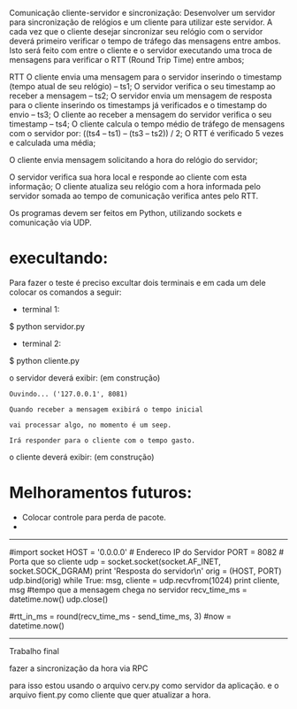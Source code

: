 Comunicação cliente-servidor e sincronização:
Desenvolver um servidor para sincronização de relógios e um cliente para utilizar este servidor.
A cada vez que o cliente desejar sincronizar seu relógio com o servidor deverá primeiro verificar o tempo de tráfego das mensagens entre ambos.
Isto será feito com entre o cliente e o servidor executando uma troca de mensagens para verificar o RTT (Round Trip Time) entre ambos;

RTT
O cliente envia uma mensagem para o servidor inserindo o timestamp (tempo atual de seu relógio) – ts1;
O servidor verifica o seu timestamp ao receber a mensagem – ts2;
O servidor envia um mensagem de resposta para o cliente inserindo os timestamps já verificados e o timestamp do envio – ts3;
O cliente ao receber a mensagem do servidor verifica o seu timestamp – ts4;
O cliente calcula o tempo médio de tráfego de mensagens com o servidor por: ((ts4 – ts1) – (ts3 – ts2)) / 2;
O RTT é verificado 5 vezes e calculada uma média;


O cliente envia mensagem solicitando a hora do relógio do servidor;


O servidor verifica sua hora local e 
responde ao cliente com esta informação;
O cliente atualiza seu relógio com a 
hora informada pelo servidor somada ao 
tempo de comunicação verifica antes pelo RTT.


Os programas devem ser feitos em Python, utilizando sockets e comunicação via UDP.


# execultando:
Para fazer o teste é preciso excultar dois terminais e em cada um dele colocar os comandos a seguir:

- terminal 1:

$ python servidor.py

- terminal 2:

$ python cliente.py

o servidor deverá exibir:
    (em construção)
    
    Ouvindo... ('127.0.0.1', 8081)
    
    Quando receber a mensagem exibirá o tempo inicial
    
    vai processar algo, no momento é um seep.
    
    Irá responder para o cliente com o tempo gasto.
    
    
o cliente deverá exibir:
    (em construção)


# Melhoramentos futuros:

- Colocar controle para perda de pacote.
- 

--------------------------------------------------




#import socket
HOST = '0.0.0.0'            # Endereco IP do Servidor
PORT = 8082                 # Porta que so cliente
udp = socket.socket(socket.AF_INET, socket.SOCK_DGRAM)
print 'Resposta do servidor\n'
orig = (HOST, PORT)
udp.bind(orig)
while True:
    msg, cliente = udp.recvfrom(1024)
    print cliente, msg
    #tempo que a mensagem chega no servidor
    recv_time_ms = datetime.now()
udp.close()

#rtt_in_ms = round(recv_time_ms - send_time_ms, 3)
#now = datetime.now()



-------------------------------------------------------

Trabalho final

fazer a sincronização da hora via RPC

para isso estou usando o arquivo cerv.py como servidor da aplicação.
e o arquivo fient.py como cliente que quer atualizar a hora.
